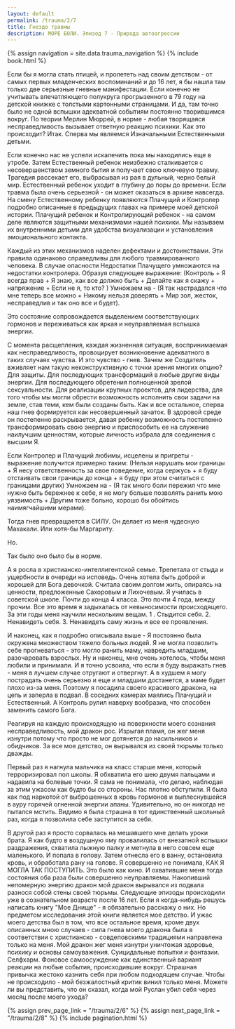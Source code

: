 ```yaml
---
layout: default
permalink: /trauma/2/7
title: Гнездо травмы
description: МОРЕ БОЛИ. Эпизод 7 - Природа автоагрессии
---
```

{% assign navigation  = site.data.trauma_navigation %}
{% include book.html %}

Если бы я могла стать птицей, и пролететь над своим детством - от самых первых младенческих воспоминаний и до 16 лет, я бы нашла там только две серьезные гневные манифестации.
Если конечно не учитывать впечатляющего полукруга прогрызенного в 79 году на детской книжке с толстыми картонными страницами.
И да, там точно было не одной вспышки адекватной событиям постоянно творившимся вокруг.
По теории Мерлин Мюррей, в норме - любая творящаяся несправедливость вызывает ответную реакцию психики. Как это происходит?
Итак.
Сперва мы являемся Изначальными Естественными детьми.

Если конечно нас не успели искалечить пока мы находились еще в утробе.
Затем Естественный ребенок неизбежно сталкивается с несовершенством земного бытия и получает свою ключевую травму.
Трагедия рассекает его, выбрасывая из рая в дульный, черно белый мир.
Естественный ребенок уходит в глубину до поры до времени.
Если травма была очень серьезной - он может оказаться в архиве навсегда.
На смену Естественному ребенку появляются Плачущий и Контролер подробно описанные в предыдущих главах на примере моей детской истории.
Плачущий ребенок и Контролирующий ребенок - на самом деле являются защитными механизмами нашей психики.
Мы называем их внутренними детьми для удобства визуализации и установления эмоционального контакта.

Каждый из этих механизмов наделен дефектами и достоинствами.
Эти правила одинаково справедливы для любого травмированного человека. В случае опасности Недостатки Плачущего умножаются на недостатки контролера.
Образуя следующее выражение:
(Контроль + Я всегда прав + Я знаю, как все должно быть + Делайте как я скажу + напряжение + Если не я, то кто? )
Умножаем на -
(Я так настрадался что мне теперь все можно + Никому нельзя доверять + Мир зол, жесток, несправедлив и так оно все и будет).

Это состояние сопровождается выделением соответствующих гормонов и переживаться как яркая и неуправляемая вспышка энергии.

С момента расщепления, каждая жизненная ситуация, воспринимаемая как несправедливость, провоцирует возникновение адекватного в таких случаях чувства.
И это чувство - гнев.
Зачем же Создатель вживляет нам такую неконструктивную с точки зрения многих опцию?
Для защиты.
Для последующих трансформаций в любые другие виды энергии.
Для последующего обретения полноценной зрелой сексуальности.
Для реализации крупных проектов, для лидерства, для того чтобы мы могли обрести возможность исполнить свои задачи на земле, став теми, кем были созданы быть.
Как и все остальное, сперва наш гнев формируется как несовершенный зачаток.
В здоровой среде он постепенно раскрывается, давая ребенку возможность постепенно трансформировать свою энергию и приспособить ее на служение наилучшим ценностям, которые личность избрала для соединения с высшим Я.

Если Контролер и Плачущий любимы, исцелены и пригреты - выражение получится примерно таким:
(Нельзя нарушать мои границы + Я несу ответственность за свое поведение, когда сержусь + я буду отстаивать свои границы до конца + я буду при этом считаться с границами других)
Умножаем на -
(Я так много боли пережил что мне нужно быть бережнее к себе, я не могу больше позволять ранить мою уязвимость + Другим тоже больно, хорошо бы обойтись наимягчайшими мерами).

Тогда гнев превращается в СИЛУ.
Он делает из меня чудесную Махакали.
Или хотя-бы Маргариту.

Но.

Так было оно было бы в норме.

А я росла в христианско-интеллигентской семье. Трепетала от стыда и ущербности в очереди на исповедь. Очень хотела быть доброй и хорошей для Бога девочкой. Считала своим долгом жить, опираясь на ценности, предложенные Сахоровым и Лихочевым.
Я училась в советской школе.
Почти до конца 4 класса. Это почти 4 года, между прочим. Все это время я задыхалась от невыносимости происходящего.
За эти годы меня научили нескольким вещам.
1 . Стыдится себя.
2. Ненавидеть себя.
3. Ненавидеть саму жизнь и все ее проявления.

И наконец, как я подробно описывала выше - Я постоянно была окружена множеством тяжело больных людей.
Я не могла позволить себе прогневаться - это могло ранить маму, навредить младшим, разочаровать взрослых.
Ну и наконец, мне очень хотелось, чтобы меня любили и принимали.
И я точно усвоила, что если я буду выражать гнев - меня в лучшем случае отругают и отвергнут.
А в худшем я могу пострадать очень серьезно и еще и младшим достанется, а маме будет плохо из-за меня.
Поэтому я посадила своего красивого дракона, на цепь и заперла в подвал.
В соседних камерах маялись Плачущий и Естественный.
А Контроль рулил наверху вообразив, что способен заменить самого Бога.

Реагируя на каждую происходящую на поверхности моего сознания несправедливость, мой дракон рос.
Изрыгая пламя, он жег меня изнутри потому что просто не мог дотянется до насильников и обидчиков.
За все мое детство, он вырывался из своей тюрьмы только дважды.

Первый раз я нагнула мальчика на класс старше меня, который терроризировал пол школы.
Я обхватила его шею двумя пальцами и надавила на болевые точки.
Я сама не понимала, что делаю, наблюдая за этим ужасом как будто бы со стороны. Нас плотно обступили.
Я была как под наркотой от выброшенных в кровь гормонов и выплеснувшейся в ауру горячей огненной энергии апаны.
Удивительно, но он никогда не пытался мстить.
Видимо я была страшна в тот единственный школьный раз, когда я позволила себе заступится за себя.

В другой раз я просто сорвалась на мешавшего мне делать уроки брата.
Я как будто в воздушную яму провалилась от внезапной вспышки раздражения, схватила лыжную палку и метнула в него совсем еще маленького. И попала в голову.
Затем отнесла его в ванну, остановила кровь, и обработала рану на голове.
Я совершенно не понимала, КАК Я МОГЛА ТАК ПОСТУПИТЬ.
Это было как кино.
И охватившие меня тогда состояния оба раза были совершенно неуправляемы.
Накопивший непомерную энергию дракон мой дракон вырывался из подвала разнося собой стены своей тюрьмы.
Следующие эпизоды происходили уже в сознательном возрасте после 16 лет.
Если я когда-нибудь решусь написать книгу "Мое Днище" - я обязательно расскажу о них.
Но предметом исследования этой книги является мое детство.
И ужас моего детства был в том, что все остальное время, кроме двух описанных мною случаев - сила гнева моего дракона была в соответствии с христианско - совдеповскими традициями направлена только на меня.
Мой дракон жег меня изнутри уничтожая здоровье, психику и основы самоуважения.
Суицидальные попытки и фантазии.
Селфхарм.
Фоновое самоосуждение как единственный вариант реакции на любые события, происходившие вокруг.
Страшная привычка жестоко казнить себя при любом подходящем случае.
Чтобы не происходило - мой безжалостный критик винил только меня.
Можете ли вы представить, что он сказал, когда мой Руслан убил себя через месяц после моего ухода?

{% assign prev_page_link = "/trauma/2/6" %}
{% assign next_page_link = "/trauma/2/8" %}
{% include pagination.html %}